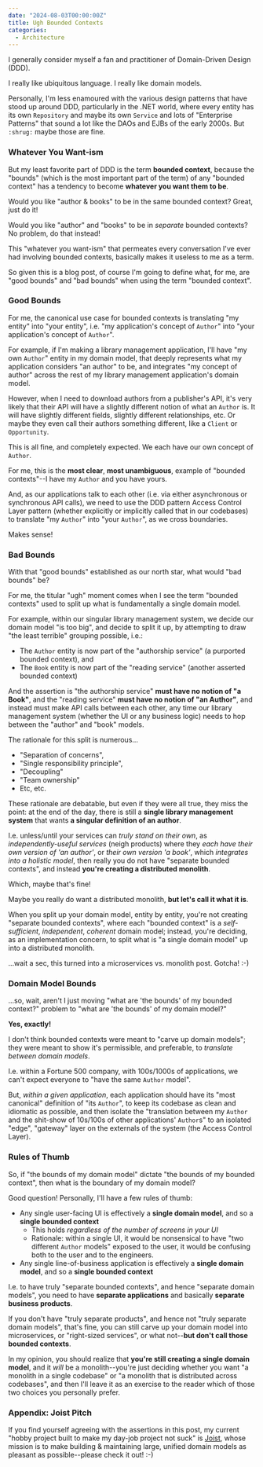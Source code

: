 ```yaml
---
date: "2024-08-03T00:00:00Z"
title: Ugh Bounded Contexts
categories:
  - Architecture
---
```


I generally consider myself a fan and practitioner of Domain-Driven Design (DDD).

I really like ubiquitous language. I really like domain models.

Personally, I'm less enamoured with the various design patterns that have stood up around DDD, particularly in the .NET world, where every entity has its own `Repository` and maybe its own `Service` and lots of "Enterprise Patterns" that sound a lot like the DAOs and EJBs of the early 2000s. But `:shrug:` maybe those are fine.

### Whatever You Want-ism

But my least favorite part of DDD is the term **bounded context**, because the "bounds" (which is the most important part of the term) of any "bounded context" has a tendency to become **whatever you want them to be**.

Would you like "author & books" to be in the same bounded context? Great, just do it!

Would you like "author" and "books" to be in *separate* bounded contexts? No problem, do that instead!

This "whatever you want-ism" that permeates every conversation I've ever had involving bounded contexts, basically makes it useless to me as a term.

So given this is a blog post, of course I'm going to define what, for me, are "good bounds" and "bad bounds" when using the term "bounded context".

### Good Bounds

For me, the canonical use case for bounded contexts is translating "my entity" into "your entity", i.e. "my application's concept of `Author`" into "your application's concept of `Author`".

For example, if I'm making a library management application, I'll have "my own `Author`" entity in my domain model, that deeply represents what my application considers "an author" to be, and integrates "my concept of author" across the rest of my library management application's domain model.

However, when I need to download authors from a publisher's API, it's very likely that their API will have a slightly different notion of what an `Author` is. It will have slightly different fields, slightly different relationships, etc. Or maybe they even call their authors something different, like a `Client` or `Opportunity`.

This is all fine, and completely expected. We each have our own concept of `Author`.

For me, this is the **most clear**, **most unambiguous**, example of "bounded contexts"--I have my `Author` and you have yours.

And, as our applications talk to each other (i.e. via either asynchronous or synchronous API calls), we need to use the DDD pattern Access Control Layer pattern (whether explicitly or implicitly called that in our codebases) to translate "my `Author`" into "your `Author`", as we cross boundaries.

Makes sense!

### Bad Bounds

With that "good bounds" established as our north star, what would "bad bounds" be?

For me, the titular "ugh" moment comes when I see the term "bounded contexts" used to split up what is fundamentally a single domain model.

For example, within our singular library management system, we decide our domain model "is too big", and decide to split it up, by attempting to draw "the least terrible" grouping possible, i.e.:

* The `Author` entity is now part of the "authorship service" (a purported bounded context), and
* The `Book` entity is now part of the "reading service" (another asserted bounded context)

And the assertion is "the authorship service" **must have no notion of "a Book"**, and the "reading service" **must have no notion of "an Author"**, and instead must make API calls between each other, any time our library management system (whether the UI or any business logic) needs to hop between the "author" and "book" models.

The rationale for this split is numerous...

* "Separation of concerns",
* "Single responsibility principle",
* "Decoupling"
* "Team ownership"
* Etc, etc.

These rationale are debatable, but even if they were all true, they miss the point: at the end of the day, there is still a **single library management system** that wants **a singular definition of an author**.

I.e. unless/until your services can *truly stand on their own*, as *independently-useful services* (neigh products) where they *each have their own version of 'an author'*, or *their own version 'a book'*, which *integrates into a holistic model*, then really you do not have "separate bounded contexts", and instead **you're creating a distributed monolith**.

Which, maybe that's fine!

Maybe you really do want a distributed monolith, **but let's call it what it is**.

When you split up your domain model, entity by entity, you're not creating "separate bounded contexts", where each "bounded context" is a *self-sufficient*, *independent*, *coherent* domain model; instead, you're deciding, as an implementation concern, to split what is "a single domain model" up into a distributed monolith.

...wait a sec, this turned into a microservices vs. monolith post. Gotcha! :-)

### Domain Model Bounds

...so, wait, aren't I just moving "what are 'the bounds' of my bounded context?" problem to "what are 'the bounds' of my domain model?"

**Yes, exactly!**

I don't think bounded contexts were meant to "carve up domain models"; they were meant to show it's permissible, and preferable, to *translate between domain models*.

I.e. within a Fortune 500 company, with 100s/1000s of applications, we can't expect everyone to "have the same `Author` model". 

But, *within a given application*, each application should have its "most canonical" definition of "its `Author`", to keep its codebase as clean and idiomatic as possible, and then isolate the "translation between my `Author` and the shit-show of 10s/100s of other applications' `Author`s" to an isolated "edge", "gateway" layer on the externals of the system (the Access Control Layer).

### Rules of Thumb

So, if "the bounds of my domain model" dictate "the bounds of my bounded context", then what is the boundary of my domain model?

Good question! Personally, I'll have a few rules of thumb:

- Any single user-facing UI is effectively a **single domain model**, and so a **single bounded context**
  - This holds *regardless of the number of screens in your UI*
  - Rationale: within a single UI, it would be nonsensical to have "two different `Author` models" exposed to the user, it would be confusing both to the user and to the engineers.
- Any single line-of-business application is effectively a **single domain model**, and so a **single bounded context**

I.e. to have truly "separate bounded contexts", and hence "separate domain models", you need to have **separate applications** and basically **separate business products**.

If you don't have "truly separate products", and hence not "truly separate domain models", that's fine, you can still carve up your domain model into microservices, or "right-sized services", or what not--**but don't call those bounded contexts**.

In my opinion, you should realize that **you're still creating a single domain model**, and it *will* be a monolith--you're just deciding whether you want "a monolith in a single codebase" or "a monolith that is distributed across codebases", and then I'll leave it as an exercise to the reader which of those two choices you personally prefer.

### Appendix: Joist Pitch

If you find yourself agreeing with the assertions in this post, my current "hobby project built to make my day-job project not suck" is [Joist](https://joist-orm.io/), whose mission is to make building & maintaining large, unified domain models as pleasant as possible--please check it out! :-)

